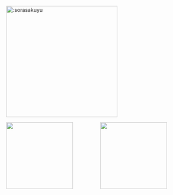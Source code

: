 <img width="300px" src="https://count.getloli.com/@:sorasakuyu" alt=":sorasakuyu"></img>
<div align="center">
  <img align="left" height="180px" src="https://github-readme-stats.vercel.app/api?username=sorasakuyu&include_all_commits=true&count_private-true&custom_title=sorasakuyu%20GitHub%20Stats&line_height=30&show_icons=true&hide_border=true&bg_color=192133&title_color=efb752&icon_color=efb752&text_color=70bed9" />
  <img height="180px" src="https://github-readme-stats.vercel.app/api/top-langs/?username=sorasakuyu&layout=compact&langs_count=6&text_color=70bed9&icon_color=fff&title_color=efb752&bg_color=192133&theme=graywhite" />
</div>


